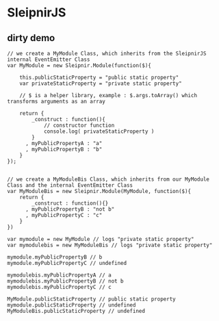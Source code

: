 # SleipnirJS

## dirty demo

    // we create a MyModule Class, which inherits from the SleipnirJS internal EventEmitter Class
    var MyModule = new Sleipnir.Module(function($){
    
        this.publicStaticProperty = "public static property"
        var privateStaticProperty = "private static property"
        
        // $ is a helper library, example : $.args.toArray() which transforms arguments as an array
        
        return {
            _construct : function(){
                // constructor function
                console.log( privateStaticProperty )
            }
          , myPublicPropertyA : "a"
          , myPublicPropertyB : "b"
        }
    });
    
    
    // we create a MyModuleBis Class, which inherits from our MyModule Class and the internal EventEmitter Class
    var MyModuleBis = new Sleipnir.Module(MyModule, function($){
        return {
            _construct : function(){}
          , myPublicPropertyB : "not b"
          , myPublicPropertyC : "c"
        }
    })
    
    var mymodule = new MyModule // logs "private static property"
    var mymodulebis = new MyModuleBis // logs "private static property"
    
    mymodule.myPublicPropertyB // b
    mymodule.myPublicPropertyC // undefined
    
    mymodulebis.myPublicPropertyA // a
    mymodulebis.myPublicPropertyB // not b
    mymodulebis.myPublicPropertyC // c
    
    MyModule.publicStaticProperty // public static property
    mymodule.publicStaticProperty // undefined
    MyModuleBis.publicStaticProperty // undefined